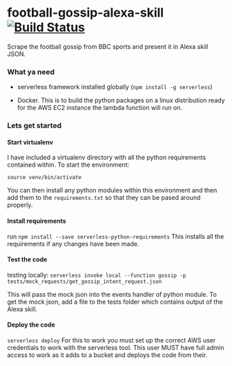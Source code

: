 # football-gossip-alexa-skill [![Build Status](https://travis-ci.org/woodj22/football-gossip-alexa-skill.svg?branch=master)](https://travis-ci.org/woodj22/football-gossip-alexa-skill)
Scrape the football gossip from BBC sports and present it in Alexa skill JSON.


### What ya need

- serverless framework installed globally (`npm install -g serverless`)

- Docker. This is to build the python packages on a linux distribution ready for the AWS EC2 instance the lambda function will run on.
### Lets get started

#### Start virtualenv

I have included a virtualenv directory with all the python requirements contained within.
To start the environment:

`source venv/bin/activate`

You can then install any python modules within this environment and then add them to the `requirements.txt` so that they can be pased around properly.

#### Install requirements

run `npm install --save serverless-python-requirements`
This installs all the requirements if any changes have been made.


#### Test the code

testing locally:
`serverless invoke local --function gossip -p tests/mock_requests/get_gossip_intent_request.json`

This will pass the mock json into the events handler of python module. To get the mock json, add a file to the tests folder which contains output of the Alexa skill.


#### Deploy the code

`serverless deploy`
For this to work you must set up the correct AWS user credentials to work with the serverless tool. This user MUST have full admin access to work as it adds to a bucket and deploys the code from their.


